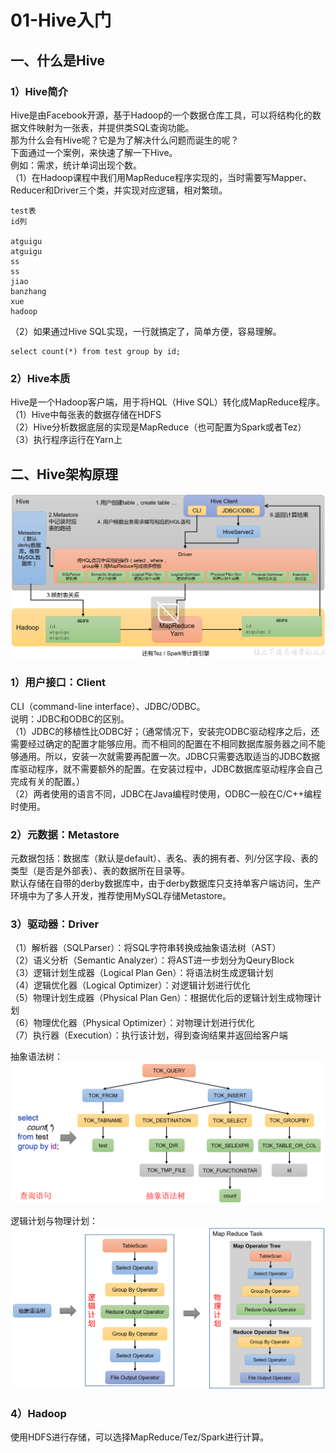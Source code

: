 # 01-Hive入门

## 一、什么是Hive  
### 1）Hive简介
Hive是由Facebook开源，基于Hadoop的一个数据仓库工具，可以将结构化的数据文件映射为一张表，并提供类SQL查询功能。  
那为什么会有Hive呢？它是为了解决什么问题而诞生的呢？  
下面通过一个案例，来快速了解一下Hive。  
例如：需求，统计单词出现个数。  
（1）在Hadoop课程中我们用MapReduce程序实现的，当时需要写Mapper、Reducer和Driver三个类，并实现对应逻辑，相对繁琐。  
```
test表
id列

atguigu
atguigu
ss
ss
jiao
banzhang
xue
hadoop
```
（2）如果通过Hive SQL实现，一行就搞定了，简单方便，容易理解。
```
select count(*) from test group by id;
```

### 2）Hive本质
Hive是一个Hadoop客户端，用于将HQL（Hive SQL）转化成MapReduce程序。  
（1）Hive中每张表的数据存储在HDFS  
（2）Hive分析数据底层的实现是MapReduce（也可配置为Spark或者Tez）   
（3）执行程序运行在Yarn上  


## 二、Hive架构原理
![](./images/hv-01.png)

### 1）用户接口：Client  
CLI（command-line interface）、JDBC/ODBC。  
说明：JDBC和ODBC的区别。  
（1）JDBC的移植性比ODBC好；（通常情况下，安装完ODBC驱动程序之后，还需要经过确定的配置才能够应用。而不相同的配置在不相同数据库服务器之间不能够通用。所以，安装一次就需要再配置一次。JDBC只需要选取适当的JDBC数据库驱动程序，就不需要额外的配置。在安装过程中，JDBC数据库驱动程序会自己完成有关的配置。）  
（2）两者使用的语言不同，JDBC在Java编程时使用，ODBC一般在C/C++编程时使用。  

### 2）元数据：Metastore  
元数据包括：数据库（默认是default）、表名、表的拥有者、列/分区字段、表的类型（是否是外部表）、表的数据所在目录等。  
默认存储在自带的derby数据库中，由于derby数据库只支持单客户端访问，生产环境中为了多人开发，推荐使用MySQL存储Metastore。  

### 3）驱动器：Driver
（1）解析器（SQLParser）：将SQL字符串转换成抽象语法树（AST）  
（2）语义分析（Semantic Analyzer）：将AST进一步划分为QeuryBlock  
（3）逻辑计划生成器（Logical Plan Gen）：将语法树生成逻辑计划  
（4）逻辑优化器（Logical Optimizer）：对逻辑计划进行优化  
（5）物理计划生成器（Physical Plan Gen）：根据优化后的逻辑计划生成物理计划  
（6）物理优化器（Physical Optimizer）：对物理计划进行优化  
（7）执行器（Execution）：执行该计划，得到查询结果并返回给客户端  

抽象语法树：  
![](./images/hv-02.png)

逻辑计划与物理计划：
![](./images/hv-03.png)

### 4）Hadoop
使用HDFS进行存储，可以选择MapReduce/Tez/Spark进行计算。


